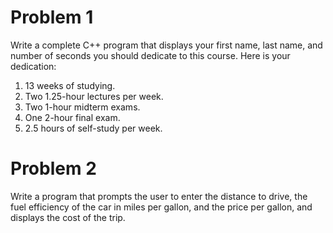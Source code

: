 # Problem 1
Write a complete C++ program that displays your first name, last name, and number of seconds you should dedicate to this course. Here is your dedication: 

1)  13 weeks of studying. 
2)  Two 1.25-hour lectures per week. 
3)  Two 1-hour midterm exams. 
4)  One 2-hour final exam. 
5)  2.5 hours of self-study per week. 

# Problem 2
Write a program that prompts the user to enter the distance to drive, the fuel efficiency of the car in miles per gallon, and the price per gallon, and displays the cost of the trip.
